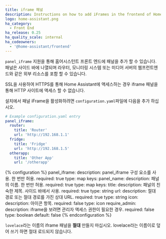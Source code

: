 ```yaml
---
title: iframe 패널
description: Instructions on how to add iFrames in the frontend of Home Assistant.
logo: home-assistant.png
ha_category:
  - Front End
ha_release: 0.25
ha_quality_scale: internal
ha_codeowners:
  - '@home-assistant/frontend'
---
```


`panel_iframe` 지원을 통해 홈어시스턴트 프론트 엔드에 패널을 추가 할 수 있습니다. 패널은 사이드 바에 나열되며 라우터, 모니터링 시스템 또는 미디어 서버의 웹프런트엔드와 같은 외부 리소스를 포함 할 수 있습니다.

<div class='note warning'>
SSL을 사용하여 HTTPS를 통해 Home Assistant에 액세스하는 경우 iframe 패널을 통해 HTTP 사이트에 액세스 할 수 없습니다.
</div>

설치에서 패널 iFrame을 활성화하려면 `configuration.yaml`파일에 다음을 추가 하십시오.

```yaml
# Example configuration.yaml entry
panel_iframe:
  router:
    title: 'Router'
    url: 'http://192.168.1.1'
  fridge:
    title: 'Fridge'
    url: 'http://192.168.1.5'
  otherapp:
    title: 'Other App'
    url: '/otherapp'
```


{% configuration %}
panel_iframe:
  description: panel_iframe 구성 요소를 사용. 한 번만 허용.
  required: true
  type: map
  keys:
    panel_name:
      description: 패널의 이름. 한 번만 허용.
      required: true
      type: map
      keys:
        title:
          description: 패널의 친숙한 제목. 사이드 바에서 사용.
          required: true
          type: string
        url:
          description: 절대 경로 또는 절대 경로를 가진 상대 URL.
          required: true
          type: string
        icon:
          description: 아이콘 항목.
          required: false
          type: icon
        require_admin:
          description: iframe을 보려면 관리자 액세스 권한이 필요한 경우.
          required: false
          type: boolean
          default: false
{% endconfiguration %}

<div class='note warning'>

`lovelace`라는 이름의 iframe 패널을 **절대** 만들지 마십시오. lovelace라는 이름이로 덮어 쓰기 하면 절대 로드되지 않습니다.

</div>
